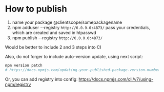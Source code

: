 # How to publish

1. name your package @clientscope/somepackagename
2. npm adduser --registry `http://0.0.0.0:4873/`
   pass your credentials, which are created and saved in htpasswd
3. npm publish --registry `http://0.0.0.0:4873/`

Would be better to include 2 and 3 steps into CI

Also, do not forger to include auto-version update, using next script:

```zsh
npm version patch
# https://docs.npmjs.com/updating-your-published-package-version-number
```

Or, you can add registry into config:
https://docs.npmjs.com/cli/v7/using-npm/registry
